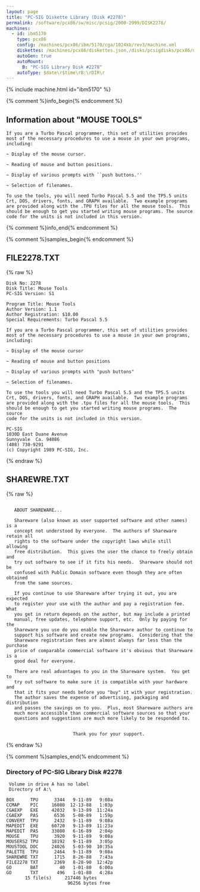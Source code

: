 ```yaml
---
layout: page
title: "PC-SIG Diskette Library (Disk #2278)"
permalink: /software/pcx86/sw/misc/pcsig/2000-2999/DISK2278/
machines:
  - id: ibm5170
    type: pcx86
    config: /machines/pcx86/ibm/5170/cga/1024kb/rev3/machine.xml
    diskettes: /machines/pcx86/diskettes.json,/disks/pcsigdisks/pcx86/diskettes.json
    autoGen: true
    autoMount:
      B: "PC-SIG Library Disk #2278"
    autoType: $date\r$time\rB:\rDIR\r
---
```


{% include machine.html id="ibm5170" %}

{% comment %}info_begin{% endcomment %}

## Information about "MOUSE TOOLS"

    If you are a Turbo Pascal programmer, this set of utilities provides
    most of the necessary procedures to use a mouse in your own programs,
    including:
    
    ~ Display of the mouse cursor.
    
    ~ Reading of mouse and button positions.
    
    ~ Display of various prompts with ``push buttons.''
    
    ~ Selection of filenames.
    
    To use the tools, you will need Turbo Pascal 5.5 and the TP5.5 units
    Crt, DOS, drivers, fonts, and GRAPH available.  Two example programs
    are provided along with the .TPU files for all the mouse tools.  This
    should be enough to get you started writing mouse programs. The source
    code for the units is not included in this version.
{% comment %}info_end{% endcomment %}

{% comment %}samples_begin{% endcomment %}

## FILE2278.TXT

{% raw %}
```
Disk No: 2278                                                           
Disk Title: Mouse Tools                                                 
PC-SIG Version: S1                                                      
                                                                        
Program Title: Mouse Tools                                              
Author Version: 1.1                                                     
Author Registration: $10.00                                             
Special Requirements: Turbo Pascal 5.5                                  
                                                                        
If you are a Turbo Pascal programmer, this set of utilities provides    
most of the necessary procedures to use a mouse in your own programs,   
including:                                                              
                                                                        
~ Display of the mouse cursor                                           
                                                                        
~ Reading of mouse and button positions                                 
                                                                        
~ Display of various prompts with "push buttons"                        
                                                                        
~ Selection of filenames.                                               
                                                                        
To use the tools you will need Turbo Pascal 5.5 and the TP5.5 units     
Crt, DOS, drivers, fonts, and GRAPH available.  Two example programs    
are provided along with the .tpu files for all the mouse tools.  This   
should be enough to get you started writing mouse programs.  The source 
code for the units is not included in this version.                     
                                                                        
PC-SIG                                                                  
1030D East Duane Avenue                                                 
Sunnyvale  Ca. 94086                                                    
(408) 730-9291                                                          
(c) Copyright 1989 PC-SIG, Inc.                                         
```
{% endraw %}

## SHAREWRE.TXT

{% raw %}
```
   
   ABOUT SHAREWARE...
   
   Shareware (also known as user supported software and other names) is a
   concept not understood by everyone.  The authors of Shareware retain all
   rights to the software under the copyright laws while still allowing
   free distribution.  This gives the user the chance to freely obtain and
   try out software to see if it fits his needs.  Shareware should not be
   confused with Public Domain software even though they are often obtained
   from the same sources.
   
   If you continue to use Shareware after trying it out, you are expected
   to register your use with the author and pay a registration fee.  What
   you get in return depends on the author, but may include a printed
   manual, free updates, telephone support, etc.  Only by paying for the
   Shareware you use do you enable the Shareware author to continue to
   support his software and create new programs.  Considering that the
   Shareware registration fees are almost always far less than the purchase
   price of comparable commercial software it's obvious that Shareware is a
   good deal for everyone.
   
   There are real advantages to you in the Shareware system.  You get to
   try out software to make sure it is compatible with your hardware and
   that it fits your needs before you "buy" it with your registration.
   The author saves the expense of advertising, packaging and distribution
   and passes the savings on to you.  Plus, most Shareware authors are
   much more accessible than commercial software sources so that your
   questions and suggestions are much more likely to be responded to.
   

                         Thank you for your support.
```
{% endraw %}

{% comment %}samples_end{% endcomment %}

### Directory of PC-SIG Library Disk #2278

     Volume in drive A has no label
     Directory of A:\

    BOX      TPU      3344   9-11-89   9:08a
    CCMAP    PIC     16080  12-13-88   1:03p
    CGAEXP   EXE     42032   9-13-89  11:24a
    CGAEXP   PAS      6536   5-08-89   1:59p
    CONVERT  TPU      2432   9-11-89   9:08a
    MAPEDIT  EXE     60720   9-13-89  11:23a
    MAPEDIT  PAS     33080   6-16-89   2:04p
    MOUSE    TPU      3920   9-11-89   9:08a
    MOUSERS2 TPU     18192   9-11-89   3:05p
    MOUSTOOL DOC     24026   5-03-90  10:35a
    PALETTE  TPU      2464   9-11-89   9:08a
    SHAREWRE TXT      1715   8-26-88   7:43a
    FILE2278 TXT      2369   8-28-90  12:42p
    GO       BAT        40   1-01-80   6:00a
    GO       TXT       496   1-01-80   4:28a
           15 file(s)     217446 bytes
                           96256 bytes free
